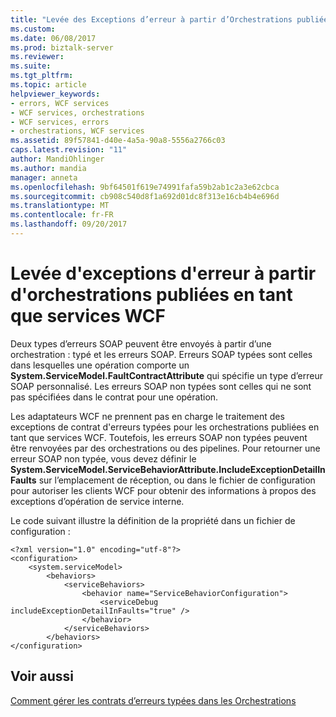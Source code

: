 ```yaml
---
title: "Levée des Exceptions d’erreur à partir d’Orchestrations publiées en tant que Services WCF | Documents Microsoft"
ms.custom: 
ms.date: 06/08/2017
ms.prod: biztalk-server
ms.reviewer: 
ms.suite: 
ms.tgt_pltfrm: 
ms.topic: article
helpviewer_keywords:
- errors, WCF services
- WCF services, orchestrations
- WCF services, errors
- orchestrations, WCF services
ms.assetid: 89f57841-d40e-4a5a-90a8-5556a2766c03
caps.latest.revision: "11"
author: MandiOhlinger
ms.author: mandia
manager: anneta
ms.openlocfilehash: 9bf64501f619e74991fafa59b2ab1c2a3e62cbca
ms.sourcegitcommit: cb908c540d8f1a692d01dc8f313e16cb4b4e696d
ms.translationtype: MT
ms.contentlocale: fr-FR
ms.lasthandoff: 09/20/2017
---
```

# <a name="how-to-throw-fault-exceptions-from-orchestrations-published-as-wcf-services"></a>Levée d'exceptions d'erreur à partir d'orchestrations publiées en tant que services WCF
Deux types d’erreurs SOAP peuvent être envoyés à partir d’une orchestration : typé et les erreurs SOAP. Erreurs SOAP typées sont celles dans lesquelles une opération comporte un **System.ServiceModel.FaultContractAttribute** qui spécifie un type d’erreur SOAP personnalisé. Les erreurs SOAP non typées sont celles qui ne sont pas spécifiées dans le contrat pour une opération.  
  
 Les adaptateurs WCF ne prennent pas en charge le traitement des exceptions de contrat d'erreurs typées pour les orchestrations publiées en tant que services WCF. Toutefois, les erreurs SOAP non typées peuvent être renvoyées par des orchestrations ou des pipelines. Pour retourner une erreur SOAP non typée, vous devez définir le **System.ServiceModel.ServiceBehaviorAttribute.IncludeExceptionDetailInFaults** sur l’emplacement de réception, ou dans le fichier de configuration pour autoriser les clients WCF pour obtenir des informations à propos des exceptions d’opération de service interne.  
  
 Le code suivant illustre la définition de la propriété dans un fichier de configuration :  
  
```  
<?xml version="1.0" encoding="utf-8"?>  
<configuration>  
    <system.serviceModel>  
        <behaviors>  
            <serviceBehaviors>  
                <behavior name="ServiceBehaviorConfiguration">  
                    <serviceDebug includeExceptionDetailInFaults="true" />  
                </behavior>  
            </serviceBehaviors>  
        </behaviors>  
</configuration>  
```  
  
## <a name="see-also"></a>Voir aussi  
 [Comment gérer les contrats d’erreurs typées dans les Orchestrations](../core/how-to-handle-typed-fault-contracts-in-orchestrations.md)